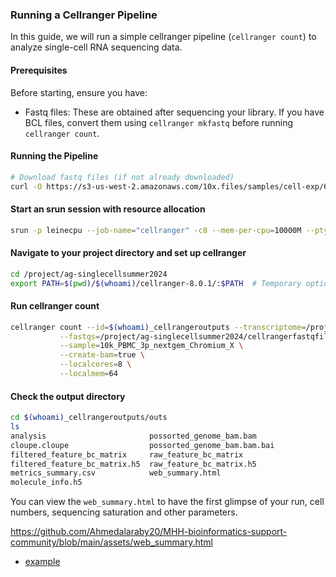 ### Running a Cellranger Pipeline

In this guide, we will run a simple cellranger pipeline (`cellranger count`) to analyze single-cell RNA sequencing data.

#### Prerequisites

Before starting, ensure you have:
- Fastq files: These are obtained after sequencing your library. If you have BCL files, convert them using `cellranger mkfastq` before running `cellranger count`.

#### Running the Pipeline

```bash
# Download fastq files (if not already downloaded)
curl -O https://s3-us-west-2.amazonaws.com/10x.files/samples/cell-exp/6.1.2/10k_PBMC_3p_nextgem_Chromium_X_intron/10k_PBMC_3p_nextgem_Chromium_X_intron_fastqs.tar
```
#### Start an srun session with resource allocation
```bash
srun -p leinecpu --job-name="cellranger" -c8 --mem-per-cpu=10000M --pty --time=04:00:00 /bin/bash
```
#### Navigate to your project directory and set up cellranger
```bash
cd /project/ag-singlecellsummer2024
export PATH=$(pwd)/$(whoami)/cellranger-8.0.1/:$PATH  # Temporary option; for permanent setup, add to bashrc
```
#### Run cellranger count
```bash
cellranger count --id=$(whoami)_cellrangeroutputs --transcriptome=/project/ag-singlecellsummer2024/$(whoami)/cellranger-8.0.1/ref/refdata-gex-GRCh38-2020-A \
           --fastqs=/project/ag-singlecellsummer2024/cellrangerfastqfiles/10k_PBMC_3p_nextgem_Chromium_X_fastqs \
           --sample=10k_PBMC_3p_nextgem_Chromium_X \
           --create-bam=true \
           --localcores=8 \
           --localmem=64
```

#### Check the output directory
```bash
cd $(whoami)_cellrangeroutputs/outs
ls
analysis                       possorted_genome_bam.bam
cloupe.cloupe                  possorted_genome_bam.bam.bai
filtered_feature_bc_matrix     raw_feature_bc_matrix
filtered_feature_bc_matrix.h5  raw_feature_bc_matrix.h5
metrics_summary.csv            web_summary.html
molecule_info.h5
```
You can view the  `web_summary.html` to have the first glimpse of your run, cell numbers, sequencing saturation and other parameters. 

https://github.com/Ahmedalaraby20/MHH-bioinformatics-support-community/blob/main/assets/web_summary.html
- [example](https://github.com/Ahmedalaraby20/MHH-bioinformatics-support-community/blob/main/assets/web_summary.html)




